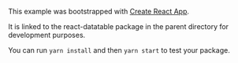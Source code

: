 This example was bootstrapped with [Create React App](https://github.com/facebook/create-react-app).

It is linked to the react-datatable package in the parent directory for development purposes.

You can run `yarn install` and then `yarn start` to test your package.
